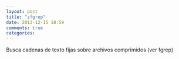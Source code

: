 ```yaml
---
layout: post
title: "zfgrep"
date: 2013-12-15 18:59
comments: true
categories: 
---
```

Busca cadenas de texto fijas sobre archivos comprimidos (ver fgrep)

